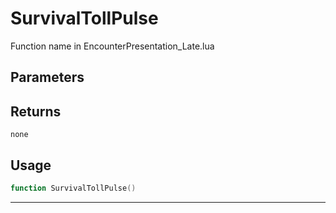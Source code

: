 # SurvivalTollPulse
Function name in EncounterPresentation_Late.lua
## Parameters

## Returns
`none`
## Usage
```lua
function SurvivalTollPulse()
```
---
